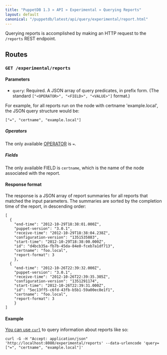 ```yaml
---
title: "PuppetDB 1.3 » API » Experimental » Querying Reports"
layout: default
canonical: "/puppetdb/latest/api/query/experimental/report.html"
---
```


[curl]: ../curl.html#using-curl-from-localhost-non-sslhttp
[operator]: ../v2/operators.html

Querying reports is accomplished by making an HTTP request to the `/reports` REST
endpoint.

## Routes

### `GET /experimental/reports`

#### Parameters

* `query`: Required. A JSON array of query predicates, in prefix form. (The standard `["<OPERATOR>", "<FIELD>", "<VALUE>"]` format.)

For example, for all reports run on the node with certname 'example.local', the
JSON query structure would be:

    ["=", "certname", "example.local"]

##### Operators

The only available [OPERATOR][] is `=`.

##### Fields

The only available FIELD is `certname`, which is the name of the node associated with the report.

#### Response format

The response is a JSON array of report summaries for all reports
that matched the input parameters.  The summaries are sorted by
the completion time of the report, in descending order:

    [
      {
        "end-time": "2012-10-29T18:38:01.000Z",
        "puppet-version": "3.0.1",
        "receive-time": "2012-10-29T18:38:04.238Z",
        "configuration-version": "1351535883",
        "start-time": "2012-10-29T18:38:00.000Z",
        "id": "d4bcb35a-fb7b-45da-84e0-fceb7a1df713",
        "certname": "foo.local",
        "report-format": 3
        },
      {
        "end-time": "2012-10-26T22:39:32.000Z",
        "puppet-version": "3.0.1",
        "receive-time": "2012-10-26T22:39:35.305Z",
        "configuration-version": "1351291174",
        "start-time": "2012-10-26T22:39:31.000Z",
        "id": "5ec13ff5-c6fd-43fb-b5b1-59a00ec8e1f1",
        "certname": "foo.local",
        "report-format": 3
        }
    ]

#### Example

[You can use `curl`][curl] to query information about reports like so:

    curl -G -H "Accept: application/json" 'http://localhost:8080/experimental/reports' --data-urlencode 'query=["=", "certname", "example.local"]'
